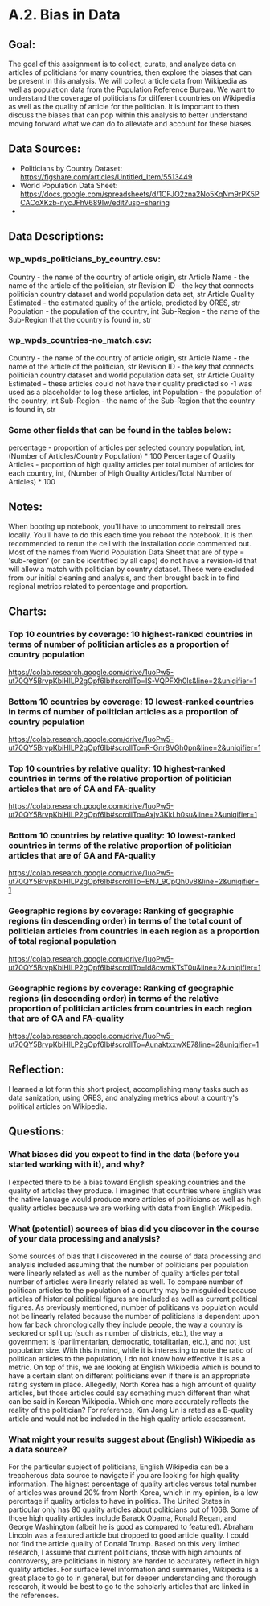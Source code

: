 # A.2. Bias in Data

## Goal:
The goal of this assignment is to collect, curate, and analyze data on articles of politicians for many countries, then explore the biases that can be present in this analysis. We will collect article data from Wikipedia as well as population data from the Population Reference Bureau. We want to understand the coverage of politicians for different countries on Wikipedia as well as the quality of article for the politician. It is important to then discuss the biases that can pop within this analysis to better understand moving forward what we can do to alleviate and account for these biases.

## Data Sources:
*   Politicians by Country Dataset: https://figshare.com/articles/Untitled_Item/5513449
*   World Population Data Sheet: https://docs.google.com/spreadsheets/d/1CFJO2zna2No5KqNm9rPK5PCACoXKzb-nycJFhV689Iw/edit?usp=sharing
*   
## Data Descriptions:
### wp_wpds_politicians_by_country.csv:
Country - the name of the country of article origin, str
Article Name - the name of the article of the politician, str
Revision ID - the key that connects politician country dataset and world population data set, str
Article Quality Estimated - the estimated quality of the article, predicted by ORES, str
Population - the population of the country, int
Sub-Region - the name of the Sub-Region that the country is found in, str
### wp_wpds_countries-no_match.csv:
Country - the name of the country of article origin, str
Article Name - the name of the article of the politician, str
Revision ID - the key that connects politician country dataset and world population data set, str
Article Quality Estimated - these articles could not have their quality predicted so -1 was used as a placeholder to log these articles, int
Population - the population of the country, int
Sub-Region - the name of the Sub-Region that the country is found in, str
### Some other fields that can be found in the tables below:
percentage - proportion of articles per selected country population, int, (Number of Articles/Country Population) * 100
Percentage of Quality Articles - proportion of high quality articles per total number of articles for each country, int, (Number of High Quality Articles/Total Number of Articles) * 100

## Notes:
When booting up notebook, you'll have to uncomment to reinstall ores locally. You'll have to do this each time you reboot the notebook. It is then recommended to rerun the cell with the installation code commented out.
Most of the names from World Population Data Sheet that are of type = 'sub-region' (or can be identified by all caps) do not have a revision-id that will allow a match with politician by country dataset. These were excluded from our initial cleaning and analysis, and then brought back in to find regional metrics related to percentage and proportion.

## Charts:
### Top 10 countries by coverage: 10 highest-ranked countries in terms of number of politician articles as a proportion of country population
https://colab.research.google.com/drive/1uoPw5-ut70QY5BrvpKbiHlLP2gOpf6lb#scrollTo=IS-VQPFXh0ls&line=2&uniqifier=1

### Bottom 10 countries by coverage: 10 lowest-ranked countries in terms of number of politician articles as a proportion of country population
https://colab.research.google.com/drive/1uoPw5-ut70QY5BrvpKbiHlLP2gOpf6lb#scrollTo=R-Gnr8VGh0pn&line=2&uniqifier=1

### Top 10 countries by relative quality: 10 highest-ranked countries in terms of the relative proportion of politician articles that are of GA and FA-quality
https://colab.research.google.com/drive/1uoPw5-ut70QY5BrvpKbiHlLP2gOpf6lb#scrollTo=Axjv3KkLh0su&line=2&uniqifier=1

### Bottom 10 countries by relative quality: 10 lowest-ranked countries in terms of the relative proportion of politician articles that are of GA and FA-quality
https://colab.research.google.com/drive/1uoPw5-ut70QY5BrvpKbiHlLP2gOpf6lb#scrollTo=ENJ_9CpQh0v8&line=2&uniqifier=1

### Geographic regions by coverage: Ranking of geographic regions (in descending order) in terms of the total count of politician articles from countries in each region as a proportion of total regional population
https://colab.research.google.com/drive/1uoPw5-ut70QY5BrvpKbiHlLP2gOpf6lb#scrollTo=ld8cwmKTsT0u&line=2&uniqifier=1

### Geographic regions by coverage: Ranking of geographic regions (in descending order) in terms of the relative proportion of politician articles from countries in each region that are of GA and FA-quality
https://colab.research.google.com/drive/1uoPw5-ut70QY5BrvpKbiHlLP2gOpf6lb#scrollTo=AunaktxxwXE7&line=2&uniqifier=1

## Reflection:
I learned a lot form this short project, accomplishing many tasks such as data sanization, using ORES, and analyzing metrics about a country's political articles on Wikipedia.
## Questions:
### What biases did you expect to find in the data (before you started working with it), and why?
I expected there to be a bias toward English speaking countries and the quality of articles they produce. I imagined that countries where English was the native lanuage would produce more articles of politicians as well as high quality articles because we are working with data from English Wikipedia.
### What (potential) sources of bias did you discover in the course of your data processing and analysis?
Some sources of bias that I discovered in the course of data processing and analysis included assuming that the number of politicians per population were linearly related as well as the number of quality articles per total number of articles were linearly related as well. To compare number of politican articles to the population of a country may be misguided because articles of historical political figures are included as well as current political figures. As previously mentioned, number of politicans vs population would not be linearly related because the number of politicians is dependent upon how far back chronologically they include people, the way a country is sectored or split up (such as number of districts, etc.), the way a government is (parlimentarian, democratic, totalitarian, etc.), and not just population size. With this in mind, while it is interesting to note the ratio of politican articles to the population, I do not know how effective it is as a metric. On top of this, we are looking at English Wikipedia which is bound to have a certain slant on different politicians even if there is an appropriate rating system in place. Allegedly, North Korea has a high amount of quality articles, but those articles could say something much different than what can be said in Korean Wikipedia. Which one more accurately reflects the reality of the politician? For reference, Kim Jong Un is rated as a B-quality article and would not be included in the high quality article assessment.
### What might your results suggest about (English) Wikipedia as a data source?
For the particular subject of politicians, English Wikipedia can be a treacherous data source to navigate if you are looking for high quality information. The highest percentage of quality articles versus total number of articles was around 20% from North Korea, which in my opinion, is a low percntage if quality articles to have in politics. The United States in particular only has 80 quality articles about politicians out of 1068. Some of those high quality articles include Barack Obama, Ronald Regan, and George Washington (albeit he is good as compared to featured). Abraham Lincoln was a featured article but dropped to good article quality. I could not find the article quality of Donald Trump. Based on this very limited research, I assume that current politicians, those with high amounts of controversy, are politicians in history are harder to accurately reflect in high quality articles. For surface level information and summaries, Wikipedia is a great place to go to in general, but for deeper understanding and thorough research, it would be best to go to the scholarly articles that are linked in the references.
